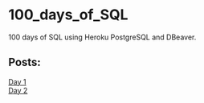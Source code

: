 # 100_days_of_SQL
100 days of SQL using Heroku PostgreSQL and DBeaver.

## Posts:
[Day 1](https://github.com/jfpalomeque/100_days_of_SQL/blob/main/day_1/Day%201%20-%20Planning%20and%20setting%20up.md) \
[Day 2](https://github.com/jfpalomeque/100_days_of_SQL/blob/main/day_2/Day%202%20-%20Tables,%20columns%20and%20constrains.md)
